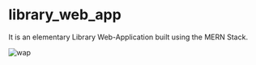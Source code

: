 # library_web_app
It is an elementary Library Web-Application built using the MERN Stack.

![wap](https://user-images.githubusercontent.com/83204279/230281347-1855a8ea-55d3-421b-b26a-8a7519173cae.png)

